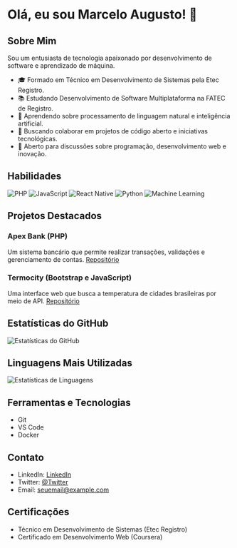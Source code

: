 # Olá, eu sou Marcelo Augusto! 👋

## Sobre Mim
Sou um entusiasta de tecnologia apaixonado por desenvolvimento de software e aprendizado de máquina.

- 🎓 Formado em Técnico em Desenvolvimento de Sistemas pela Etec Registro.
- 📚 Estudando Desenvolvimento de Software Multiplataforma na FATEC de Registro.
- 🌱 Aprendendo sobre processamento de linguagem natural e inteligência artificial.
- 👯 Buscando colaborar em projetos de código aberto e iniciativas tecnológicas.
- 💬 Aberto para discussões sobre programação, desenvolvimento web e inovação.

## Habilidades

![PHP](https://img.shields.io/badge/-PHP-777BB4?style=flat-square&logo=php&logoColor=white)
![JavaScript](https://img.shields.io/badge/-JavaScript-F7DF1E?style=flat-square&logo=javascript&logoColor=black)
![React Native](https://img.shields.io/badge/-React%20Native-61DAFB?style=flat-square&logo=react&logoColor=white)
![Python](https://img.shields.io/badge/-Python-3776AB?style=flat-square&logo=python&logoColor=white)
![Machine Learning](https://img.shields.io/badge/-Machine%20Learning-FF9900?style=flat-square&logo=pytorch&logoColor=white)

## Projetos Destacados

### Apex Bank (PHP)
Um sistema bancário que permite realizar transações, validações e gerenciamento de contas. [Repositório](link_do_repositorio_apex)

### Termocity (Bootstrap e JavaScript)
Uma interface web que busca a temperatura de cidades brasileiras por meio de API. [Repositório](link_do_repositorio_termocity)

## Estatísticas do GitHub

![Estatísticas do GitHub](https://github-readme-stats.vercel.app/api?username=marcelitos1v9&show_icons=true&theme=dark)

## Linguagens Mais Utilizadas

![Estatísticas de Linguagens](https://github-readme-stats.vercel.app/api/top-langs/?username=marcelitos1v9&layout=compact&theme=dark)

## Ferramentas e Tecnologias

- Git
- VS Code
- Docker

## Contato

- LinkedIn: [LinkedIn](URL_do_LinkedIn)
- Twitter: [@Twitter](URL_do_Twitter)
- Email: seuemail@example.com

## Certificações

- Técnico em Desenvolvimento de Sistemas (Etec Registro)
- Certificado em Desenvolvimento Web (Coursera)